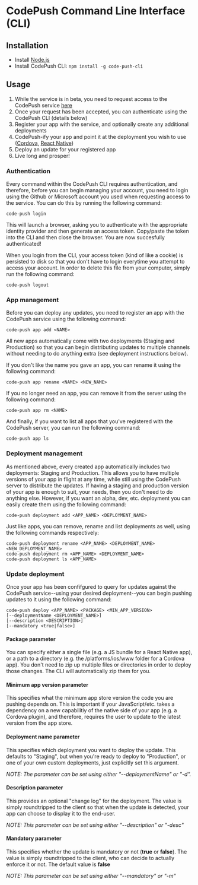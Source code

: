 # CodePush Command Line Interface (CLI)

## Installation

* Install [Node.js](https://nodejs.org/)
* Install CodePush CLI: `npm install -g code-push-cli`

## Usage

1. While the service is in beta, you need to request access to the CodePush service [here](https://microsoft.github.io/code-push)
2. Once your request has been accepted, you can authenticate using the CodePush CLI (details below)
3. Register your app with the service, and optionally create any additional deployments
4. CodePush-ify your app and point it at the deployment you wish to use ([Cordova](http://github.com/cordova-plugin-code-push), [React Native](http://github.com/react-native-))
4. Deploy an update for your registered app
5. Live long and prosper!

### Authentication

Every command within the CodePush CLI requires authentication, and therefore, before you can begin managing your account, you need to login using the Github or Microsoft account you used when requesting access to the service. You can do this by running the following command:

```
code-push login
```

This will launch a browser, asking you to authenticate with the appropriate identity provider
and then generate an access token. Copy/paste the token into the CLI and then close the browser.
You are now succesfully authenticated!

When you login from the CLI, your access token (kind of like a cookie) is persisted to disk so
that you don't have to login everytime you attempt to access your account. In order to delete
this file from your computer, simply run the following command:

```
code-push logout
```

### App management
Before you can deploy any updates, you need to register an app with the CodePush service
using the following command:

```
code-push app add <NAME>
```

All new apps automatically come with two deployments (Staging and Production) so that you
can begin distributing updates to multiple channels without needing to do anything extra
(see deployment instructions below).

If you don't like the name you gave an app, you can rename it using the following command:

```
code-push app rename <NAME> <NEW_NAME>
```

If you no longer need an app, you can remove it from the server using the following command:

```
code-push app rm <NAME>
```

And finally, if you want to list all apps that you've registered with the CodePush server,
you can run the following command:

```
code-push app ls
```

### Deployment management
As mentioned above, every created app automatically includes two deployments: Staging and Production. 
This allows you to have multiple versions of your app in flight at any time, while still using the CodePush
server to distribute the updates. If having a staging and production version of your app is enough to suit,
your needs, then you don't need to do anything else. However, if you want an alpha, dev, etc. deployment
you can easily create them using the following command:

```
code-push deployment add <APP_NAME> <DEPLOYMENT_NAME>
```

Just like apps, you can remove, rename and list deployments as well, using the following commands respectively:

```
code-push deployment rename <APP_NAME> <DEPLOYMENT_NAME> <NEW_DEPLOYMENT_NAME>
code-push deployment rm <APP_NAME> <DEPLOYMENT_NAME>
code-push deployment ls <APP_NAME>
```

### Update deployment

Once your app has been confifgured to query for updates against the CodePush service--using your desired deployment--you
can begin pushing updates to it using the following command:

```
code-push deploy <APP_NAME> <PACKAGE> <MIN_APP_VERSION>
[--deploymentName <DEPLOYMENT_NAME>]
[--description <DESCRIPTION>]
[--mandatory <true|false>]
```

#### Package parameter

You can specify either a single file (e.g. a JS bundle for a React Native app), or a path to a directory
(e.g. the /platforms/ios/www folder for a Cordova app). You don't need to zip up multiple files or directories 
in order to deploy those changes. The CLI will automatically zip them for you.

#### Minimum app version parameter

This specifies what the minimum app store version the code you are pushing depends on. This is important if your
JavaScript/etc. takes a dependency on a new capabilitiy of the native side of your app (e.g. a Cordova plugin), and therefore,
requires the user to update to the latest version from the app store.

#### Deployment name parameter

This specifies which deployment you want to deploy the update. This defaults to "Staging", but when you're ready
to deploy to "Production", or one of your own custom deployments, just explicitly set this argument.

*NOTE: The parameter can be set using either "--deploymentName" or "-d".*

#### Description parameter

This provides an optional "change log" for the deployment. The value is simply roundtripped to the client
so that when the update is detected, your app can choose to display it to the end-user.

*NOTE: This parameter can be set using either "--description" or "-desc"*

#### Mandatory parameter

This specifies whether the update is mandatory or not (**true** or **false**). The value is simply roundtripped to the client,
who can decide to actually enforce it or not. The default value is **false**

*NOTE: This parameter can be set using either "--mandatory" or "-m"*